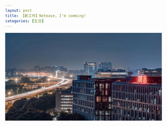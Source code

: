 ```yaml
---
layout: post
title: 【新工作】Netease, I'm comming!
categories: [生活]
---
```


![mmexport1607613952871](https://raw.githubusercontent.com/petterobam/picture-bucket/main/vs-code/upload/imgs/mmexport1607613952871.jpg)